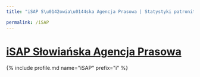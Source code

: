 ```yaml
---
title: "iSAP S\u0142owia\u0144ska Agencja Prasowa | Statystyki patronite.pl | Patromierz"

permalink: /iSAP
---
```


# [iSAP Słowiańska Agencja Prasowa](https://patronite.pl/iSAP)

{% include profile.md name="iSAP" prefix="i" %}
